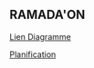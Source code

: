 ## RAMADA'ON

<a href="https://lucid.app/lucidchart/b55ad967-0eb4-45b4-92d5-48302c5ccdcc/edit?invitationId=inv_d27cd0bb-d368-4a77-b1c6-a12091085e71&page=0_0#">Lien Diagramme</a>


<a href="https://raaaa.atlassian.net/jira/software/projects/KAN/boards/1">Planification</a>

<a href='https://www.canva.com/design/DAGfwGVgNlI/iQe2nv6uoUMruHMAy7dSCg/edit?utm_content=DAGfwGVgNlI&utm_campaign=designshare&utm_medium=link2&utm_source=sharebutton'></a>
